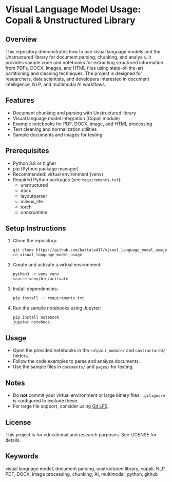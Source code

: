 # Visual Language Model Usage: Copali & Unstructured Library

## Overview
This repository demonstrates how to use visual language models and the Unstructured library for document parsing, chunking, and analysis. It provides sample code and notebooks for extracting structured information from PDFs, DOCX, images, and HTML files using state-of-the-art partitioning and cleaning techniques. The project is designed for researchers, data scientists, and developers interested in document intelligence, NLP, and multimodal AI workflows.

## Features
- Document chunking and parsing with Unstructured library
- Visual language model integration (Copali module)
- Example notebooks for PDF, DOCX, image, and HTML processing
- Text cleaning and normalization utilities
- Sample documents and images for testing

## Prerequisites
- Python 3.8 or higher
- pip (Python package manager)
- Recommended: virtual environment (venv)
- Required Python packages (see `requirements.txt`):
  - unstructured
  - docx
  - layoutparser
  - milvus_lite
  - torch
  - onnxruntime

## Setup Instructions
1. Clone the repository:
   ```bash
   git clone https://github.com/battula417/visual_language_model_usage.git
   cd visual_language_model_usage
   ```
2. Create and activate a virtual environment:
   ```bash
   python3 -m venv venv
   source venv/bin/activate
   ```
3. Install dependencies:
   ```bash
   pip install -r requirements.txt
   ```
4. Run the sample notebooks using Jupyter:
   ```bash
   pip install notebook
   jupyter notebook
   ```

## Usage
- Open the provided notebooks in the `colpali_module/` and `unstructured/` folders.
- Follow the code examples to parse and analyze documents.
- Use the sample files in `documents/` and `pages/` for testing.

## Notes
- Do **not** commit your virtual environment or large binary files; `.gitignore` is configured to exclude these.
- For large file support, consider using [Git LFS](https://git-lfs.github.com/).

## License
This project is for educational and research purposes. See LICENSE for details.

## Keywords
visual language model, document parsing, unstructured library, copali, NLP, PDF, DOCX, image processing, chunking, AI, multimodal, python, github
